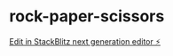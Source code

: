 # rock-paper-scissors

[Edit in StackBlitz next generation editor ⚡️](https://stackblitz.com/~/github.com/Aquaday/rock-paper-scissors)